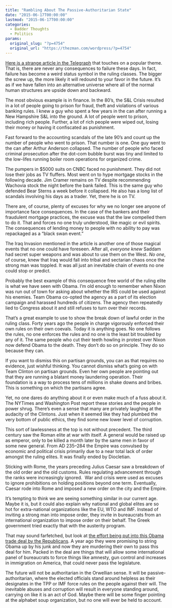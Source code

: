```yaml
---
title: "Rambling About The Passive-Authoritarian State"
date: "2015-06-17T00:00:00"
lastmod: "2015-06-17T00:00:00"
categories:
  - Badder Thoughts
  - Politics
params:
  original_slug: "?p=4754"
  original_url: "https://thezman.com/wordpress/?p=4754"
---
```


<a
href="http://www.telegraph.co.uk/men/thinking-man/11671617/Perhaps-the-worlds-conspiracy-theorists-have-been-right-all-along.html"
rel="noopener" target="_blank">Here is a strange article in the
Telegraph</a> that touches on a popular theme. That is, there are never
any consequences to failure these days. In fact, failure has become a
weird status symbol in the ruling classes. The bigger the screw up, the
more likely it will redound to your favor in the future. It’s as if we
have fallen into an alternative universe where all of the normal human
structures are upside down and backward.

The most obvious example is in finance. In the 80’s, the S&L Crisis
resulted in a lot of people going to prison for fraud, theft and
violations of various banking rules. I knew a guy who spent a few years
in the can after running a New Hampshire S&L into the ground. A lot of
people went to prison, including rich people. Further, a lot of rich
people were wiped out, losing their money or having it confiscated as
punishment.

Fast forward to the accounting scandals of the late 90’s and count up
the number of people who went to prison. That number is one. One guy
went to the can after Arthur Anderson collapsed. The number of people
who faced criminal prosecution after the dot-com bubble burst was tiny
and limited to the low-lifes running boiler room operations for
organized crime.

The pumpers in $5000 suits on CNBC faced no punishment. They did not
lose their jobs as TV fluffers. Most went on to hype mortgage stocks in
the following decade. Jim Cramer remains on TV despite recommending
Wachovia stock the night before the bank failed. This is the same guy
who defended Bear Sterns a week before it collapsed. He also has a long
list of scandals involving his days as a trader. Yet, there he is on TV.

There are, of course, plenty of excuses for why we no longer see anyone
of importance face consequences. In the case of the bankers and their
fraudulent mortgage practices, the excuse was that the law compelled
them to do it. That and forces no one truly understood, like magic or
evil spirits. The consequences of lending money to people with no
ability to pay was repackaged as a “black swan event.”

The Iraq Invasion mentioned in the article is another one of those
magical events that no one could have foreseen. After all, *everyone
knew* Saddam had secret super weapons and was about to use them on the
West. *No one*, of course, knew that Iraq would fall into tribal and
sectarian chaos once the strong man was toppled. It was all just an
inevitable chain of events no one could stop or predict.

Probably the best example of this consequence free world of the ruling
elite is what we have seen with Obama. I’m old enough to remember when
Nixon was run out of town for asking about whether the IRS could be used
against his enemies. Team Obama co-opted the agency as a part of its
election campaign and harassed hundreds of citizens. The agency then
repeatedly lied to Congress about it and still refuses to turn over
their records.

That’s a great example to use to show the break down of lawful order in
the ruling class. Forty years ago the people in charge vigorously
enforced their own rules on their own coevals. Today it is anything
goes. No one follows the rules, no one enforces the rules and no one is
the least bit troubled by any of it. The same people who cut their teeth
howling in protest over Nixon now defend Obama to the death. They don’t
do so on principle. They do so because they can.

If you want to dismiss this on partisan grounds, you can as that
requires no evidence, just wishful thinking. You cannot dismiss what’s
going on with Team Clinton on partisan grounds. Even her own people are
pointing out that they are running a blatant money laundering operation.
Their foundation is a way to process tens of millions in shake downs and
bribes. This is something on which the partisans agree.

Yet, no one dares do anything about it or even make much of a fuss about
it. The NYTimes and Washington Post report these stories and the people
in power shrug. There’s even a sense that many are privately laughing at
the audacity of the Clintons. Just when it seemed like they had plumbed
the very bottom of public ethics, they find some new lower level of
corruption.

This sort of lawlessness at the top is not without precedent. The third
century saw the Roman elite at war with itself. A general would be
raised up as emperor, only to be killed a month later by the same men in
favor of some new general. From AD 235–284 the Empire was convulsed by
economic and political crisis primarily due to a near total lack of
order amongst the ruling elites. It was finally ended by Diocletian.

Sticking with Rome, the years preceding Julius Caesar saw a breakdown of
the old order and the old customs. Rules regulating advancement through
the ranks were increasingly ignored.  War and crisis were used as
excuses to ignore prohibitions on holding positions beyond one term.
Eventually, Caesar rode into Rome and imposed a new order on the city
and the Empire.

It’s tempting to think we are seeing something similar in our current
age. Maybe it is, but it could also explain why national and global
elites are so hot for extra-national organizations like the EU, WTO and
IMF. Instead of inviting a strong man into impose order, they invite in
bureaucrats from an international organization to impose order on their
behalf. The Greek government tried exactly that with the austerity
program.

That may sound farfetched, but look at <a
href="http://www.washingtontimes.com/news/2015/jun/17/gop-leaders-vow-resurrect-obama-trade-deal/"
rel="noopener" target="_blank">the effort being put into this Obama
trade deal by the Republicans</a>. A year ago they were promising to
string Obama up by his junk and now they are murdering their own to pass
this deal for him. Packed in the deal are things that will allow some
international panel of bureaucrats to force things like amnesty, gun
control and increases in immigration on America, that could never pass
the legislature.

The future will not be authoritarian in the Orwellian sense. It will be
passive-authoritarian, where the elected officials stand around helpless
as their designates in the TPP or IMF force rules on the people against
their will. The inevitable abuses and corruption will result in everyone
standing around, carrying on like it is an act of God. Maybe there will
be some finger pointing at the alphabet soup organization, but no one
will ever be held to account.
